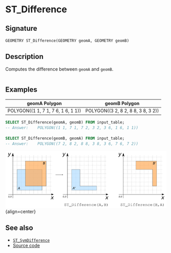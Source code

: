 # ST_Difference

## Signature

```sql
GEOMETRY ST_Difference(GEOMETRY geomA, GEOMETRY geomB)
```

## Description

Computes the difference between `geomA` and `geomB`.

```{include} sfs-1-2-1.md
```

## Examples

| geomA Polygon                      | geomB Polygon                      |
|------------------------------------|------------------------------------|
| POLYGON((1 1, 7 1, 7 6, 1 6, 1 1)) | POLYGON((3 2, 8 2, 8 8, 3 8, 3 2)) |

```sql
SELECT ST_Difference(geomA, geomB) FROM input_table;
-- Answer:    POLYGON((1 1, 7 1, 7 2, 3 2, 3 6, 1 6, 1 1))

SELECT ST_Difference(geomB, geomA) FROM input_table;
-- Answer:    POLYGON((7 2, 8 2, 8 8, 3 8, 3 6, 7 6, 7 2))
```

![](./ST_Difference.png){align=center}

## See also

* [`ST_SymDifference`](../ST_SymDifference)
* <a href="https://github.com/orbisgis/h2gis/blob/master/h2gis-functions/src/main/java/org/h2gis/functions/spatial/operators/ST_Difference.java" target="_blank">Source code</a>
